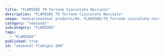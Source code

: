 ```yaml
---
title: "FLAMIGNI 79 Torrone Cioccolato Nocciole"
description: "FLAMIGNI 79 Torrone Cioccolato Nocciole"
image: "media/seasonal products/04. FLAMIGNI/79_Torrone cioccolato nocciole.jpg"
category: "seasonal"
subcategory: "FLAMIGNI"
tags:
  - "FLAMIGNI"
published: true
id: "seasonal-flamigni-100"
---
```

